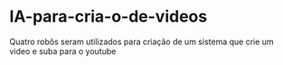 # IA-para-cria-o-de-videos
Quatro robôs seram utilizados para criação de um sistema que crie um video e suba  para o youtube
